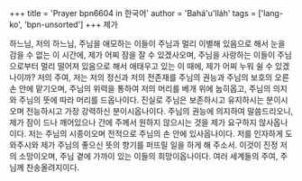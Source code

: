 +++
title = 'Prayer bpn6604 in 한국어'
author = 'Bahá'u'lláh'
tags = ['lang-ko', 'bpn-unsorted']
+++
제가

하느님, 저의 하느님, 주님을 애모하는 이들이 주님과 멀리 이별해 있음으로 해서 눈을 감을 수 없는 이 시간에, 제가 어찌 잠을 잘 수 있겠사오며, 주님을 사랑하는 이들이 주님으로부터 멀리 떨어져 있음으로 해서 애태우고 있는 이 때에, 제가 어찌 누워 쉴 수 있겠나이까?
저의 주여, 저는 저의 정신과 저의 전존재를 주님의 권능과 주님의 보호의 오른 손 안에 맡기오며, 주님의 위력을 통하여 저의 머리를 베개 위에 눕히옵고, 주님의 의지와 주님의 뜻에 따라 머리를 드옵나이다. 진실로 주님은 보존하시고 유지하시는 분이시오며 전능하시고 가장 강력하신 분이시옵나이다.
주님의 권능에 의지하여 말씀드리오니, 제가 잠이 드나 깨어있으나 간에 주께서 원하지 않으시는 것을 제가 요구하지 않사옵나이다. 저는 주님의 시종이오며 전적으로 주님의 손 안에 있사옵나이다. 저를 인자하게 도와주시와 제가 주님의 좋으신 뜻의 향기를 퍼뜨릴 일을 하게 해 주소서. 이것이 진정 저의 소망이오며, 주님 곁에 가까이 있는 이들의 희망이옵나이다. 여러 세계들의 주여, 주님께 찬송올려지이다.
